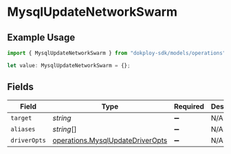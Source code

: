 # MysqlUpdateNetworkSwarm

## Example Usage

```typescript
import { MysqlUpdateNetworkSwarm } from "dokploy-sdk/models/operations";

let value: MysqlUpdateNetworkSwarm = {};
```

## Fields

| Field                                                                                | Type                                                                                 | Required                                                                             | Description                                                                          |
| ------------------------------------------------------------------------------------ | ------------------------------------------------------------------------------------ | ------------------------------------------------------------------------------------ | ------------------------------------------------------------------------------------ |
| `target`                                                                             | *string*                                                                             | :heavy_minus_sign:                                                                   | N/A                                                                                  |
| `aliases`                                                                            | *string*[]                                                                           | :heavy_minus_sign:                                                                   | N/A                                                                                  |
| `driverOpts`                                                                         | [operations.MysqlUpdateDriverOpts](../../models/operations/mysqlupdatedriveropts.md) | :heavy_minus_sign:                                                                   | N/A                                                                                  |